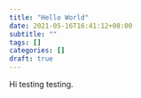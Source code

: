 ```yaml
---
title: "Hello World"
date: 2021-05-16T16:41:12+08:00
subtitle: ""
tags: []
categories: []
draft: true
---
```


Hi testing testing.
